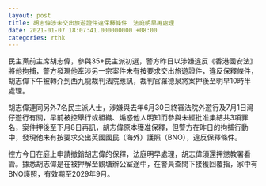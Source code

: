 ```yaml
---
layout: post
title: 胡志偉涉未交出旅遊證件違保釋條件　法庭明早再處理
date: 2021-01-07 18:07:41.000000000 +08:00
categories: rthk
---
```


民主黨前主席胡志偉，參與35+民主派初選，警方昨日以涉嫌違反《香港國安法》將他拘捕，警方發現他牽涉另一宗案件未有按要求交出旅遊證件，違反保釋條件，胡志偉下午被轉介到西九龍裁判法院應訊，裁判官羅德泉將案押後至明早10時半處理。

胡志偉連同另外7名民主派人士，涉嫌與去年6月30日終審法院外遊行及7月1日灣仔遊行有關，早前被控舉行或組織、煽惑他人明知而參與未經批准集結共3項罪名，案件押後至下月8日再訊，胡志偉原本獲准保釋，但警方在昨日的拘捕行動中，發現他未有按要求交出英國國民（海外）護照（BNO），違反保釋條件。

控方今日在庭上申請撤銷胡志偉的保釋，法庭明早處理，胡志偉須還押懲教署看管。據悉胡志偉是在被押解至觀塘辦公室途中，在警員查問下接獲回覆指，家中有BNO護照，有效期至2029年9月。
